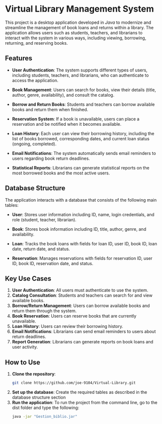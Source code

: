 # Virtual Library Management System

This project is a desktop application developed in *Java* to modernize and streamline the management of book loans and returns within a library. The application allows users such as students, teachers, and librarians to interact with the system in various ways, including viewing, borrowing, returning, and reserving books.

## Features

- **User Authentication**: The system supports different types of users, including students, teachers, and librarians, who can authenticate to access the application.
  
- **Book Management**: Users can search for books, view their details (title, author, genre, availability), and consult the catalog.

- **Borrow and Return Books**: Students and teachers can borrow available books and return them when finished.

- **Reservation System**: If a book is unavailable, users can place a reservation and be notified when it becomes available.

- **Loan History**: Each user can view their borrowing history, including the list of books borrowed, corresponding dates, and current loan status (ongoing, completed).

- **Email Notifications**: The system automatically sends email reminders to users regarding book return deadlines.

- **Statistical Reports**: Librarians can generate statistical reports on the most borrowed books and the most active users.

## Database Structure

The application interacts with a database that consists of the following main tables:

- **User**: Stores user information including ID, name, login credentials, and role (student, teacher, librarian).
  
- **Book**: Stores book information including ID, title, author, genre, and availability.

- **Loan**: Tracks the book loans with fields for loan ID, user ID, book ID, loan date, return date, and status.

- **Reservation**: Manages reservations with fields for reservation ID, user ID, book ID, reservation date, and status.

## Key Use Cases

1. **User Authentication**: All users must authenticate to use the system.
2. **Catalog Consultation**: Students and teachers can search for and view available books.
3. **Borrow/Return Management**: Users can borrow available books and return them through the system.
4. **Book Reservation**: Users can reserve books that are currently unavailable.
5. **Loan History**: Users can review their borrowing history.
6. **Email Notifications**: Librarians can send email reminders to users about return deadlines.
7. **Report Generation**: Librarians can generate reports on book loans and user activity.

## How to Use

1. **Clone the repository**: 
   ```bash
   git clone https://github.com/joe-9104/Virtual-Library.git
   ```
2. **Set up the database**: Create the required tables as described in the database structure section
3. **Run the application**: To run the project from the command line, go to the dist folder and type the following:
    ```bash
    java -jar "Gestion_biblio.jar"
    ```
